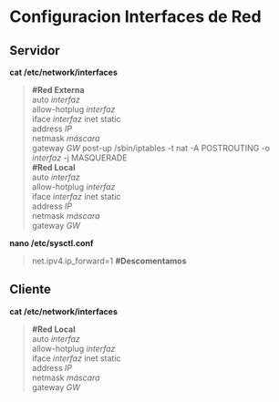 # Configuracion Interfaces de Red
## Servidor
**cat /etc/network/interfaces**  
> **#Red Externa**  
auto *interfaz*  
allow-hotplug *interfaz*  
iface *interfaz* inet static  
address *IP*  
netmask *máscara*  
gateway *GW* 
post-up /sbin/iptables -t nat -A POSTROUTING -o *interfaz* -j MASQUERADE  
**#Red Local**  
auto *interfaz*  
allow-hotplug *interfaz*  
iface *interfaz* inet static  
address *IP*  
netmask *máscara*  
gateway *GW*

**nano /etc/sysctl.conf**
> net.ipv4.ip_forward=1 **#Descomentamos**
## Cliente  
**cat /etc/network/interfaces**  
> **#Red Local**  
auto *interfaz*  
allow-hotplug *interfaz*  
iface *interfaz* inet static  
address *IP*  
netmask *máscara*  
gateway *GW*  
